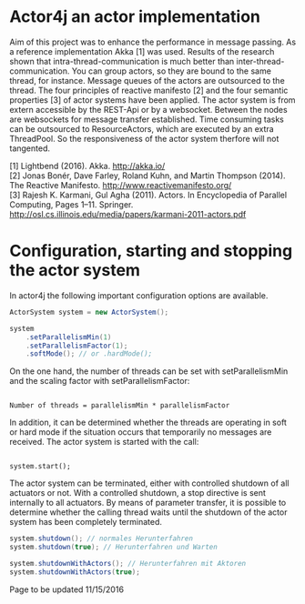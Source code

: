 Actor4j an actor implementation
===============================
Aim of this project was to enhance the performance in message passing. As a reference implementation Akka [1] was used. Results of the research shown that intra-thread-communication is much better than inter-thread-communication. You can group actors, so they are bound to the same thread, for instance. Message queues of the actors are outsourced to the thread. The four principles of reactive manifesto [2] and the four semantic properties [3] of actor systems have been applied. The actor system is from extern accessible by the REST-Api or by a websocket. Between the nodes are websockets for message transfer established. Time consuming tasks can be outsourced to ResourceActors, which are executed by an extra ThreadPool. So the responsiveness of the actor system therfore will not tangented.

[1] Lightbend (2016). Akka. http://akka.io/  
[2] Jonas Bonér, Dave Farley, Roland Kuhn, and Martin Thompson (2014). The Reactive Manifesto. http://www.reactivemanifesto.org/  
[3] Rajesh K. Karmani, Gul Agha (2011). Actors. In Encyclopedia of Parallel Computing, Pages 1–11. Springer. http://osl.cs.illinois.edu/media/papers/karmani-2011-actors.pdf  

Configuration, starting and stopping the actor system
=====================================================
In actor4j the following important configuration options are available.
```java
ActorSystem system = new ActorSystem();

system
	.setParallelismMin(1)
	.setParallelismFactor(1);
	.softMode(); // or .hardMode();
```
On the one hand, the number of threads can be set with setParallelismMin and the scaling factor with setParallelismFactor:
<pre><code>
Number of threads = parallelismMin * parallelismFactor
</code></pre>
In addition, it can be determined whether the threads are operating in soft or hard mode if the situation occurs that temporarily no messages are received. The actor system is started with the call:
<pre><code>
system.start();
</code></pre>
The actor system can be terminated, either with controlled shutdown of all actuators or not. With a controlled shutdown, a stop directive is sent internally to all actuators. By means of parameter transfer, it is possible to determine whether the calling thread waits until the shutdown of the actor system has been completely terminated.
```java
system.shutdown(); // normales Herunterfahren
system.shutdown(true); // Herunterfahren und Warten

system.shutdownWithActors(); // Herunterfahren mit Aktoren
system.shutdownWithActors(true);
```

Page to be updated 11/15/2016
